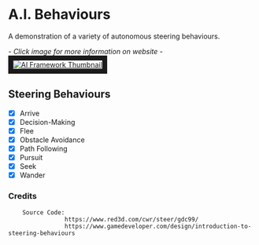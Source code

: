 # A.I. Behaviours
A demonstration of a variety of autonomous steering behaviours.

*- Click image for more information on website -*
<a href="https://kyle-robinson.github.io/html/ai-behaviours" target="_blank">
        <img src="https://i.imgur.com/L047Lqg.jpeg" alt="AI Framework Thumbnail" border="10" />
</a>

## Steering Behaviours

- [x] Arrive
- [x] Decision-Making
- [x] Flee
- [x] Obstacle Avoidance
- [x] Path Following
- [x] Pursuit
- [x] Seek
- [x] Wander

### Credits

        Source Code:
                    https://www.red3d.com/cwr/steer/gdc99/
                    https://www.gamedeveloper.com/design/introduction-to-steering-behaviours
